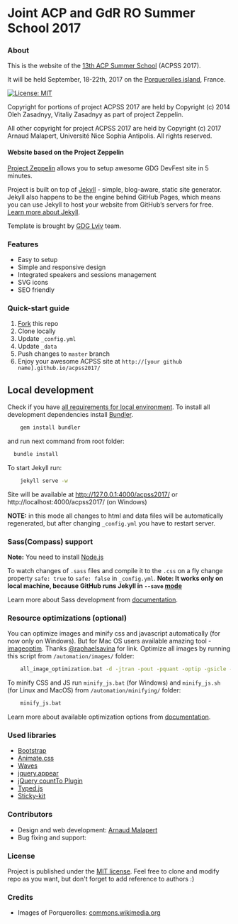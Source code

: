 # Joint ACP and GdR RO Summer School 2017

### About 

This is the website of the [13th ACP Summer School](http://school.a4cp.org/summer2017) (ACPSS 2017).
    
It will be held September, 18-22th, 2017 on the [Porquerolles island]((www.porquerolles.com/)), France.

[![License: MIT](https://img.shields.io/badge/License-MIT-yellow.svg)](https://opensource.org/licenses/MIT)

Copyright for portions of project ACPSS 2017 are held by 
Copyright (c) 2014 Oleh Zasadnyy, Vitaliy Zasadnyy
as part of project Zeppelin.

All other copyright for project ACPSS 2017 are held by
Copyright (c) 2017 Arnaud Malapert, Université Nice Sophia Antipolis.
All rights reserved.

#### Website based on the Project Zeppelin

[Project Zeppelin](https://github.com/gdg-x/zeppelin/) allows you to setup awesome GDG DevFest site in 5 minutes. 

Project is built on top of [Jekyll](http://jekyllrb.com/) - simple, blog-aware, static site generator. Jekyll also happens to be the engine behind GitHub Pages, which means you can use Jekyll to host your website from GitHub’s servers for free. [Learn more about Jekyll](http://jekyllrb.com/).

Template is brought by [GDG Lviv](http://lviv.gdg.org.ua/) team.


### Features
* Easy to setup
* Simple and responsive design
* Integrated speakers and sessions management
* SVG icons
* SEO friendly


### Quick-start guide
1. [Fork](https://github.com/arnaud-m/acpss2017) this repo
2. Clone locally
3. Update ```_config.yml``` 
4. Update ```_data``` 
5. Push changes to ```master``` branch
6. Enjoy your awesome ACPSS site at ```http://[your github name].github.io/acpss2017/```


## Local development

Check if you have [all requirements for local environment](http://jekyllrb.com/docs/installation/).
To install all development dependencies install [Bundler](http://bundler.io/).
```bash
    gem install bundler
``` 
and run next command from root folder:

```bash
  bundle install
```  

To start Jekyll run:
```bash
    jekyll serve -w
```
Site will be available at http://127.0.0.1:4000/acpss2017/ or http://localhost:4000/acpss2017/ (on Windows)

**NOTE:** in this mode all changes to html and data files will be automatically regenerated, but after changing ```_config.yml``` you have to restart server.

### Sass(Compass) support
**Note:** You need to install [Node.js](http://nodejs.org/download/)

To watch changes of `.sass` files and compile it to the `.css` on a fly change property `safe: true` to `safe: false` in `_config.yml`.
**Note: It works only on local machine, because GitHub runs Jekyll in `--save` [mode](https://help.github.com/articles/using-jekyll-with-pages/#configuration-overrides)**

Learn more about Sass development from [documentation](https://github.com/gdg-x/zeppelin/wiki/Sass-development).


### Resource optimizations (optional)

You can optimize images and minify css and javascript automatically (for now only on Windows).
But for Mac OS users available amazing tool - [imageoptim](https://imageoptim.com/). Thanks [@raphaelsavina](https://github.com/raphaelsavina) for link.
Optimize all images by running this script from `/automation/images/` folder:
```bash
    all_image_optimization.bat -d -jtran -pout -pquant -optip -gsicle -svgo
```

To minify CSS and JS run `minify_js.bat` (for Windows) and `minify_js.sh` (for Linux and MacOS) from `/automation/minifying/` folder:
```bash
    minify_js.bat
```

Learn more about available optimization options from [documentation](https://github.com/gdg-x/zeppelin/wiki/Resources-optimizations).

### Used libraries
* [Bootstrap](https://github.com/twbs/bootstrap)
* [Animate.css](https://github.com/daneden/animate.css)
* [Waves](https://github.com/publicis-indonesia/Waves)
* [jquery.appear](https://github.com/bas2k/jquery.appear)
* [jQuery countTo Plugin](https://github.com/mhuggins/jquery-countTo)
* [Typed.js](https://github.com/mattboldt/typed.js)
* [Sticky-kit](https://github.com/leafo/sticky-kit)


### Contributors
* Design and web development: [Arnaud Malapert](https://github.com/arnaud-m)
* Bug fixing and support: 

### License
Project is published under the [MIT license](https://github.com/arnaud-m/acpss2017/blob/master/LICENSE.txt). Feel free to clone and modify repo as you want, but don't forget to add reference to authors :)

### Credits
* Images of Porquerolles: [commons.wikimedia.org](https://commons.wikimedia.org/wiki/Category:Porquerolles)

